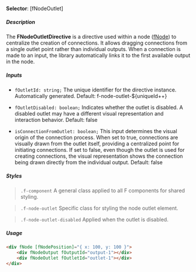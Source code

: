 ﻿**Selector**: [fNodeOutlet]

##### Description

The **FNodeOutletDirective** is a directive used within a node ([fNode](#FNodeDirective)) to centralize the creation of connections. It allows dragging connections from a single outlet point rather than individual outputs. When a connection is made to an input, the library automatically links it to the first available output in the node.

##### Inputs

* `fOutletId: string;` The unique identifier for the directive instance. Automatically generated. Default: f-node-outlet-${uniqueId++}

* `fOutletDisabled: boolean;` Indicates whether the outlet is disabled. A disabled outlet may have a different visual representation and interaction behavior. Default: false

* `isConnectionFromOutlet: boolean;` This input determines the visual origin of the connection process. When set to true, connections are visually drawn from the outlet itself, providing a centralized point for initiating connections. If set to false, even though the outlet is used for creating connections, the visual representation shows the connection being drawn directly from the individual output. Default: false

##### Styles

> `.f-component` A general class applied to all F components for shared styling.

> `.f-node-outlet` Specific class for styling the node outlet element.

> `.f-node-outlet-disabled` Applied when the outlet is disabled.

##### Usage

```html
<div fNode [fNodePosition]="{ x: 100, y: 100 }">
    <div fNodeOutput fOutputId="output-1"></div>
    <div fNodeOutlet fOutletId="outlet-1"></div>
</div>
```

